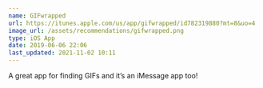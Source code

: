 ```yaml
---
name: GIFwrapped
url: https://itunes.apple.com/us/app/gifwrapped/id782319880?mt=8&uo=4
image_url: /assets/recommendations/gifwrapped.png
type: iOS App
date: 2019-06-06 22:06
last_updated: 2021-11-02 10:11
---
```

A great app for finding GIFs and it’s an iMessage app too! 
